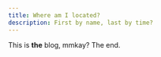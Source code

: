 ```yaml
---
title: Where am I located?
description: First by name, last by time?
---
```


This is **the** blog, mmkay? The end.